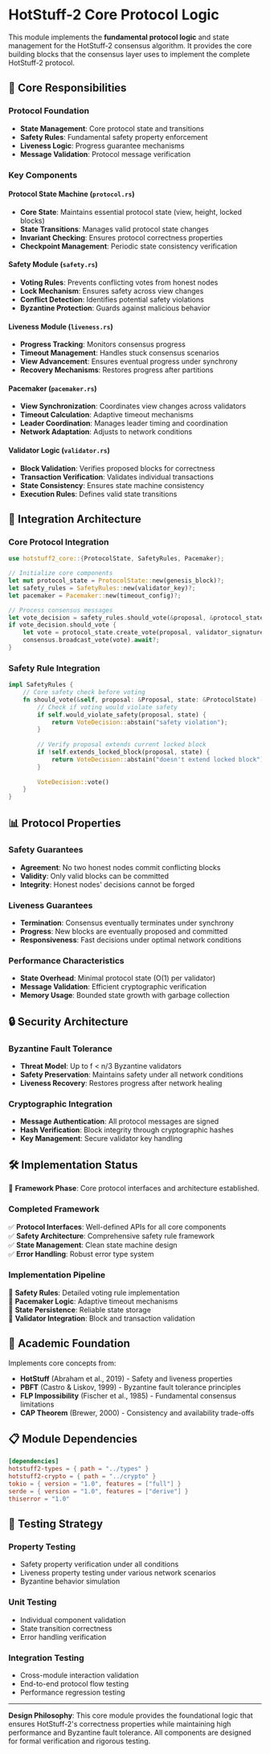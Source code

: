 # HotStuff-2 Core Protocol Logic

This module implements the **fundamental protocol logic** and state management for the HotStuff-2 consensus algorithm. It provides the core building blocks that the consensus layer uses to implement the complete HotStuff-2 protocol.

## 🎯 Core Responsibilities

### Protocol Foundation
- **State Management**: Core protocol state and transitions
- **Safety Rules**: Fundamental safety property enforcement
- **Liveness Logic**: Progress guarantee mechanisms
- **Message Validation**: Protocol message verification

### Key Components

#### Protocol State Machine (`protocol.rs`)
- **Core State**: Maintains essential protocol state (view, height, locked blocks)
- **State Transitions**: Manages valid protocol state changes
- **Invariant Checking**: Ensures protocol correctness properties
- **Checkpoint Management**: Periodic state consistency verification

#### Safety Module (`safety.rs`)
- **Voting Rules**: Prevents conflicting votes from honest nodes
- **Lock Mechanism**: Ensures safety across view changes
- **Conflict Detection**: Identifies potential safety violations
- **Byzantine Protection**: Guards against malicious behavior

#### Liveness Module (`liveness.rs`)
- **Progress Tracking**: Monitors consensus progress
- **Timeout Management**: Handles stuck consensus scenarios
- **View Advancement**: Ensures eventual progress under synchrony
- **Recovery Mechanisms**: Restores progress after partitions

#### Pacemaker (`pacemaker.rs`)
- **View Synchronization**: Coordinates view changes across validators
- **Timeout Calculation**: Adaptive timeout mechanisms
- **Leader Coordination**: Manages leader timing and coordination
- **Network Adaptation**: Adjusts to network conditions

#### Validator Logic (`validator.rs`)
- **Block Validation**: Verifies proposed blocks for correctness
- **Transaction Verification**: Validates individual transactions
- **State Consistency**: Ensures state machine consistency
- **Execution Rules**: Defines valid state transitions

## 🔧 Integration Architecture

### Core Protocol Integration

```rust
use hotstuff2_core::{ProtocolState, SafetyRules, Pacemaker};

// Initialize core components
let mut protocol_state = ProtocolState::new(genesis_block)?;
let safety_rules = SafetyRules::new(validator_key)?;
let pacemaker = Pacemaker::new(timeout_config)?;

// Process consensus messages
let vote_decision = safety_rules.should_vote(&proposal, &protocol_state)?;
if vote_decision.should_vote {
    let vote = protocol_state.create_vote(proposal, validator_signature)?;
    consensus.broadcast_vote(vote).await?;
}
```

### Safety Rule Integration

```rust
impl SafetyRules {
    // Core safety check before voting
    fn should_vote(&self, proposal: &Proposal, state: &ProtocolState) -> VoteDecision {
        // Check if voting would violate safety
        if self.would_violate_safety(proposal, state) {
            return VoteDecision::abstain("safety violation");
        }
        
        // Verify proposal extends current locked block
        if !self.extends_locked_block(proposal, state) {
            return VoteDecision::abstain("doesn't extend locked block");
        }
        
        VoteDecision::vote()
    }
}
```

## 📊 Protocol Properties

### Safety Guarantees
- **Agreement**: No two honest nodes commit conflicting blocks
- **Validity**: Only valid blocks can be committed
- **Integrity**: Honest nodes' decisions cannot be forged

### Liveness Guarantees
- **Termination**: Consensus eventually terminates under synchrony
- **Progress**: New blocks are eventually proposed and committed
- **Responsiveness**: Fast decisions under optimal network conditions

### Performance Characteristics
- **State Overhead**: Minimal protocol state (O(1) per validator)
- **Message Validation**: Efficient cryptographic verification
- **Memory Usage**: Bounded state growth with garbage collection

## 🔒 Security Architecture

### Byzantine Fault Tolerance
- **Threat Model**: Up to f < n/3 Byzantine validators
- **Safety Preservation**: Maintains safety under all network conditions
- **Liveness Recovery**: Restores progress after network healing

### Cryptographic Integration
- **Message Authentication**: All protocol messages are signed
- **Hash Verification**: Block integrity through cryptographic hashes
- **Key Management**: Secure validator key handling

## 🛠️ Implementation Status

🚧 **Framework Phase**: Core protocol interfaces and architecture established.

### Completed Framework
✅ **Protocol Interfaces**: Well-defined APIs for all core components  
✅ **Safety Architecture**: Comprehensive safety rule framework  
✅ **State Management**: Clean state machine design  
✅ **Error Handling**: Robust error type system  

### Implementation Pipeline
🔄 **Safety Rules**: Detailed voting rule implementation  
🔄 **Pacemaker Logic**: Adaptive timeout mechanisms  
🔄 **State Persistence**: Reliable state storage  
🔄 **Validator Integration**: Block and transaction validation  

## 🔬 Academic Foundation

Implements core concepts from:

- **HotStuff** (Abraham et al., 2019) - Safety and liveness properties
- **PBFT** (Castro & Liskov, 1999) - Byzantine fault tolerance principles
- **FLP Impossibility** (Fischer et al., 1985) - Fundamental consensus limitations
- **CAP Theorem** (Brewer, 2000) - Consistency and availability trade-offs

## 📋 Module Dependencies

```toml
[dependencies]
hotstuff2-types = { path = "../types" }
hotstuff2-crypto = { path = "../crypto" }
tokio = { version = "1.0", features = ["full"] }
serde = { version = "1.0", features = ["derive"] }
thiserror = "1.0"
```

## 🧪 Testing Strategy

### Property Testing
- Safety property verification under all conditions
- Liveness property testing under various network scenarios
- Byzantine behavior simulation

### Unit Testing
- Individual component validation
- State transition correctness
- Error handling verification

### Integration Testing
- Cross-module interaction validation
- End-to-end protocol flow testing
- Performance regression testing

---

**Design Philosophy**: This core module provides the foundational logic that ensures HotStuff-2's correctness properties while maintaining high performance and Byzantine fault tolerance. All components are designed for formal verification and rigorous testing.

